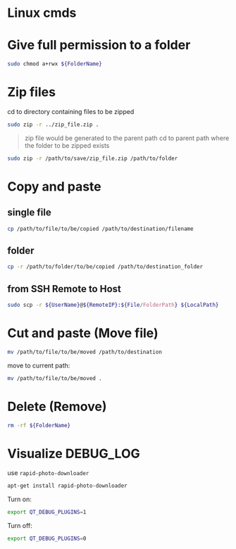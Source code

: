 # Linux cmds
# Give full permission to a folder
```bash
sudo chmod a+rwx ${FolderName}
```
# Zip files
cd to directory containing files to be zipped
```bash
sudo zip -r ../zip_file.zip .
```
> zip file would be generated to the parent path
cd to parent path where the folder to be zipped exists
```bash
sudo zip -r /path/to/save/zip_file.zip /path/to/folder
```

# Copy and paste
## single file
```bash
cp /path/to/file/to/be/copied /path/to/destination/filename
```
## folder
```bash
cp -r /path/to/folder/to/be/copied /path/to/destination_folder
```
## from SSH Remote to Host
```bash
sudo scp -r ${UserName}@${RemoteIP}:${File/FolderPath} ${LocalPath}
```

# Cut and paste (Move file)
```bash
mv /path/to/file/to/be/moved /path/to/destination
```
move to current path:
```bash
mv /path/to/file/to/be/moved .
```
# Delete (Remove)
```bash
rm -rf ${FolderName}
```

# Visualize DEBUG_LOG
use `rapid-photo-downloader`
```bash
apt-get install rapid-photo-downloader
```
Turn on:
```bash
export QT_DEBUG_PLUGINS=1 
```
Turn off:
```bash
export QT_DEBUG_PLUGINS=0 
```
